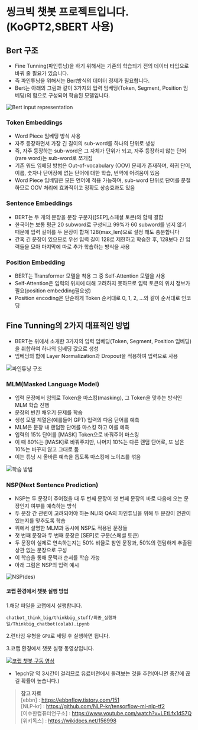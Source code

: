 # 씽크빅 챗봇 프로젝트입니다.(KoGPT2,SBERT 사용)

## Bert 구조

- Fine Tunning(파인튜닝)을 하기 위해서는 기존의 학습되기 전의 데이터 타입으로 바꿔 줄 필요가 있습니다.
- 즉 파인튜닝을 위해서는 Bert방식의 데이터 정제가 필요합니다.
- Bert는 아래의 그림과 같이 3가지의 입력 임베딩(Token, Segment, Position 임베딩)의 합으로 구성되어 학습된 모델입니다.

![Bert input representation](https://img1.daumcdn.net/thumb/R1280x0/?scode=mtistory2&fname=https%3A%2F%2Fblog.kakaocdn.net%2Fdn%2FbABsUL%2FbtqzmTU7OLm%2FYwK6JLhNfTYvxkiFzkfkCK%2Fimg.png)

### Token Embeddings

- Word Piece 임베딩 방식 사용
- 자주 등장하면서 가장 긴 길이의 sub-word를 하나의 단위로 생성
- 즉, 자주 등장하는 sub-word은 그 자체가 단위가 되고, 자주 등장하지 않는 단어(rare word)는 sub-word로 쪼개짐
- 기존 워드 임베딩 방법은 Out-of-vocabulary (OOV) 문제가 존재하며, 희귀 단어, 이름, 숫자나 단어장에 없는 단어에 대한 학습, 번역에 어려움이 있음
- Word Piece 임베딩은 모든 언어에 적용 가능하며, sub-word 단위로 단어를 분절하므로 OOV 처리에 효과적이고 정확도 상승효과도 있음

### Sentence Embeddings

- BERT는 두 개의 문장을 문장 구분자([SEP],스페셜 토큰)와 함께 결합
- 한국어는 보통 평균 20 subword로 구성되고 99%가 60 subword를 넘지 않기 때문에 입력 길이를 두 문장이 합쳐 128(max_len)으로 설정 해도 충분합니다
- 간혹 긴 문장이 있으므로 우선 입력 길이 128로 제한하고 학습한 후, 128보다 긴 입력들을 모아 마지막에 따로 추가 학습하는 방식을 사용

### Position Embedding

- BERT는 Transformer 모델을 착용 그 중 Self-Attention 모델을 사용
- Self-Attention은 입력의 위치에 대해 고려하지 못하므로 입력 토큰의 위치 정보가 필요(position embedding필요성)
- Position encoding은 단순하게 Token 순서대로 0, 1, 2, ...와 같이 순서대로 인코딩

## Fine Tunning의 2가지 대표적인 방법

- BERT는 위에서 소개한 3가지의 입력 임베딩(Token, Segment, Position 임베딩)을 취합하여 하나의 임베딩 값으로 생성
- 임베딩의 합에 Layer Normalization과 Dropout을 적용하여 입력으로 사용

![파인튜닝 구조](https://img1.daumcdn.net/thumb/R1280x0/?scode=mtistory2&fname=https%3A%2F%2Fblog.kakaocdn.net%2Fdn%2Fbg5SlP%2FbtqzntBU7Uj%2FKHWiKI4zKgb8FqLzAYAusK%2Fimg.png)

### MLM(Masked Language Model)

- 입력 문장에서 임의로 Token을 마스킹(masking), 그 Token을 맞추는 방식인 MLM 학습 진행
- 문장의 빈칸 채우기 문제를 학습
- 생성 모델 계열은(예를들어 GPT) 입력의 다음 단어를 예측
- MLM은 문장 내 랜덤한 단어를 마스킹 하고 이를 예측
- 입력의 15% 단어를 [MASK] Token으로 바꿔주어 마스킹
- 이 때 80%는 [MASK]로 바꿔주지만, 나머지 10%는 다른 랜덤 단어로, 또 남은 10%는 바꾸지 않고 그대로 둠
- 이는 튜닝 시 올바른 예측을 돕도록 마스킹에 노이즈를 섞음

![학습 방법](https://img1.daumcdn.net/thumb/R1280x0/?scode=mtistory2&fname=https%3A%2F%2Fblog.kakaocdn.net%2Fdn%2FLMyXN%2Fbtqzl4Ql7sH%2FykzRZNWkc6rcb8ffU5Nrm1%2Fimg.png)

### NSP(Next Sentence Prediction)

- NSP는 두 문장이 주어졌을 때 두 번째 문장이 첫 번째 문장의 바로 다음에 오는 문장인지 여부를 예측하는 방식
- 두 문장 간 관련이 고려되어야 하는 NLI와 QA의 파인튜닝을 위해 두 문장이 연관이 있는지를 맞추도록 학습
- 위에서 설명한 MLM과 동시에 NSP도 적용된 문장들
- 첫 번째 문장과 두 번째 문장은 [SEP]로 구분(스페셜 토큰)
- 두 문장이 실제로 연속하는지는 50% 비율로 참인 문장과, 50%의 랜덤하게 추출된 상관 없는 문장으로 구성
- 이 학습을 통해 문맥과 순서를 학습 가능
- 아래 그림은 NSP의 입력 예시

![NSP(des)](https://img1.daumcdn.net/thumb/R1280x0/?scode=mtistory2&fname=https%3A%2F%2Fblog.kakaocdn.net%2Fdn%2FmRPzz%2Fbtqzps28Eyd%2F2ak5AHBLlk1jXHnOgGwyMK%2Fimg.png)

#### 코랩 환경에서 챗봇 실행 방법

1.해당 파일을 코랩에서 실행합니다.

`chatbot_think_big/thinkbig_stuff/최종_실행파일/Thinkbig_chatbot(colab).ipynb`

2.런타임 유형을 `GPU`로 세팅 후 실행하면 됩니다.

3.코랩 환경에서 챗봇 실행 동영상입니다.

[![코랩 챗봇 구동 영상](https://user-images.githubusercontent.com/111936229/206372581-a6da8be0-91fa-41d9-b28c-b7574ca9d0af.png)](https://youtu.be/HHClT36nYT8)


- 1epch당 약 3시간이 걸리므로 유료버전에서 돌려보는 것을 추천(아니면 중간에 끊길 확률이 높습니다.)

>**참고 자료**<br>
[ebbn] : <https://ebbnflow.tistory.com/151><br>
[NLP-kr] : <https://github.com/NLP-kr/tensorflow-ml-nlp-tf2><br>
[이수한컴퓨터연구소] : <https://www.youtube.com/watch?v=LEtLfx1dS7Q><br>
[위키독스] : <https://wikidocs.net/156998>
